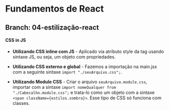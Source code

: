 # Fundamentos de React

## Branch: 04-estilização-react

#### CSS in JS

- **Utilizando CSS inline com JS** - Aplicado via atributo style da tag usando sintaxe JS, ou seja, um objeto com propriedades.

- **Utilizando CSS externo e global** - Fazemos a importação na main.jsx com a seguinte sintaxe `import "./seuArquivo.css";`.

- **Utilizando Module CSS** - Criar o arquivo `seuArquivo.module.css`, importar com a sintaxe `import nomeQualquer from "./Cabecalho.module.css";` e trata-lo como um objeto com a sintaxe `<span className={estilos.sombra}>`. Esse tipo de CSS só funciona com classes.
